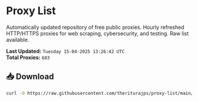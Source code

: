 # Proxy List

Automatically updated repository of free public proxies. Hourly refreshed HTTP/HTTPS proxies for web scraping, cybersecurity, and testing. Raw list available.

**Last Updated:** `Tuesday 15-04-2025 13:26:42 UTC`  
**Total Proxies:** `683`

## 📥 Download
```bash
curl -O https://raw.githubusercontent.com/theriturajps/proxy-list/main/proxies.txt
